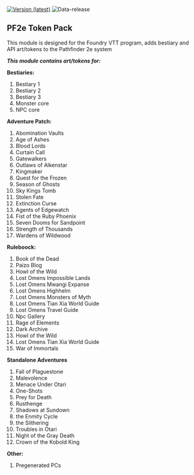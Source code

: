 [![Version (latest)](https://img.shields.io/github/v/release/Metofay/pf2e-token-pack)](https://github.com/Metofay/pf2e-token-pack/releases/latest)
![Data-release](https://img.shields.io/github/release-date/Metofay/pf2e-token-pack)

## PF2e Token Pack
This module is designed for the Foundry VTT program, adds bestiary and API art/tokens to the Pathfinder 2e system

<b><i>This module contains art/tokens for:</i></b>

<b>Bestiaries:</b>

1.	Bestiary 1
2.	Bestiary 2
3.	Bestiary 3
4.	Monster core
5.  NPC core

<b>Adventure Patch:</b>

1.	Abomination Vaults
2.	Age of Ashes
3.	Blood Lords
4.  Curtain Call
5.	Gatewalkers
6.	Outlaws of Alkenstar
7.	Kingmaker
8.	Quest for the Frozen
9.	Season of Ghosts
10.	Sky Kings Tomb
11.	Stolen Fate
12.	Extinction Curse
13. Agents of Edgewatch
14. Fist of the Ruby Phoenix
15. Seven Dooms for Sandpoint
16. Strength of Thousands
17. Wardens of Wildwood

<b>Ruleboock:</b>

1. Book of the Dead
2. Paizo Blog
3. Howl of the Wild
4. Lost Omens Impossible Lands
5. Lost Omens Mwangi Expanse
6. Lost Omens Highhelm
7. Lost Omens Monsters of Myth
8. Lost Omens Tian Xia World Guide
9. Lost Omens Travel Guide
10. Npc Gallery
11. Rage of Elements
12. Dark Archive
13. Howl of the Wild
14. Lost Omens Tian Xia World Guide
15. War of Immortals

<b>Standalone Adventures</b>

1. Fall of Plaguestone
2. Malevolence
3. Menace Under Otari
4. One-Shots
5. Prey for Death
6. Rusthenge
7. Shadows at Sundown
8. the Enmity Cycle
9. the Slithering
10. Troubles in Otari
11. Night of the Gray Death
12. Crown of the Kobold King

<b>Other:</b>

1. Pregenerated PCs
